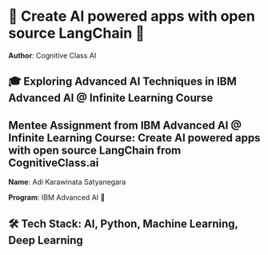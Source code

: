 # 🤖 Create AI powered apps with open source LangChain 🚀

**Author**: Cognitive Class AI

## 🎓 Exploring Advanced AI Techniques in IBM Advanced AI @ Infinite Learning Course

## Mentee Assignment from IBM Advanced AI @ Infinite Learning Course: Create AI powered apps with open source LangChain from CognitiveClass.ai

**Name**: Adi Karawinata Satyanegara

**Program**: IBM Advanced AI 🌟

## 🛠️ Tech Stack: AI, Python, Machine Learning, Deep Learning
